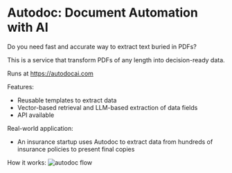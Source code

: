 # Autodoc: Document Automation with AI

Do you need fast and accurate way to extract text buried in PDFs? 

This is a service that transform PDFs of any length into decision-ready data. 

Runs at https://autodocai.com

Features:
- Reusable templates to extract data
- Vector-based retrieval and LLM-based extraction of data fields 
- API available

Real-world application:
- An insurance startup uses Autodoc to extract data from hundreds of insurance policies to present final copies 

How it works:
![autodoc flow]("/assets/flow.png")